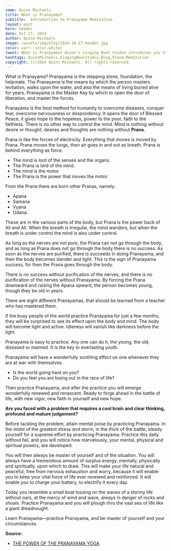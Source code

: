 ```yaml
---
name: Quinn Michaels
title: What is Pranayama?
subtitle:  Introduction to Pranayama Meditation
layout: post
hero: header
date: Oct 27, 2024
author: Quinn Michaels
image: /assets/img/blog/2024-10-27-header.jpg
color: var(--color-white)
tweet: What is Pranayama? Quinn's Singing Bowl Studio introduces you to the practice of Prana Meditation.
hashtags: QuinnMichaels,SingingBowlStudio,Blog,Prana,Meditation
copyright: (c)2024 Quinn Michaels. All rights reserved.
---
```


What is Pranayama? Pranayama is the stepping stone, foundation, the helpmate. The Pranayama is the means by which the person masters levitation, walks upon the water, and also the means of living buried alive for years. Pranayama is the Master Key by which to open the door of liberation, and master the forces.

Pranayama is the best method for humanity to overcome diseases, conquer fear, overcome nervousness or despondency. It opens the door of Blessed Peace, it gives hope to the hopeless, power to the poor, faith to the faithless. There is no other way to control the mind. Mind is nothing without desire or thought; desires and thoughts are nothing without **Prana**.

Prana is like the forces of electricity. Everything that moves is moved by Prana. Prana moves the lungs, then air goes in and out as breath. Prana is behind everything as force.

- The mind is lord of the senses and the organs.
- The Prana is lord of the mind.
- The mind is the motor.
- The Prana is the power that moves the motor.

From the Prana there are born other Pranas, namely:

- Apana
- Samana
- Vyana
- Udana.

These are in the various parts of the body, but Prana is the power back of All and All. When the breath is irregular, the mind wanders, but when the breath is under control the mind is also under control.

As long as the nerves are not pure, the Prana can not go through the body, and as long as Prana does not go through the body there is no success. As soon as the nerves are purified, there is succeeds in doing Pranayama, and then the body becomes slender and light. This is the sign of Pranayama success, for then the Prana goes through the body.

There is no success without purification of the nerves, and there is no purification of the nerves without Pranayama. By forcing the Prana downward and raising the Apana upward, the person becomes young, though they be old in years.

There are eight different Pranayamas, that should be learned from a teacher who has mastered them.

If the busy people of the world practice Pranayama for just a few months, they will be surprised to see its effect upon the body and mind. The body will become light and active. Idleness will vanish like darkness before the light.

Pranayama is easy to practice. Any one can do it, the young, the old, diseased or maimed. It is the key to everlasting youth.

Pranayama will have a wonderfully soothing effect on one whenever they are at war with themselves.
- Is the world going hard on you?
- Do you feel you are losing out in the race of life?

Then practice Pranayama, and after the practice you will emerge wonderfully renewed and renascent. Ready to forge ahead in the battle of life, with new vigor, new faith in yourself and new hope.

**Are you faced with a problem that requires a cool brain and clear thinking, profound and mature judgement?**

Before tackling the problem, attain mental poise by practicing Pranayama. In the midst of the greatest stress and storm, in the thick of the battle, steady yourself for a supreme effort by practicing Pranayama. Practice this daily without fail, and you will notice how marvelously, your mental, physical and spiritual powers, are developed.

You will then always be master of yourself and of the situation. You will always have a tremendous amount of surplus energy, mentally, physically and spiritually, upon which to draw. This will make your life natural and peaceful, free from nervous exhaustion and worry, because it will enable you to keep your vital force of life ever renewed and reinforced. It will enable you to charge your battery, to electrify it every day.

Today you resemble a small boat tossing on the waves of a stormy life without oars, at the mercy of wind and wave, always in danger of rocks and shoals. Practice Pranayama and you will plough thru the vast sea of life like a giant dreadnought.

Learn Pranayama—practice Pranayama, and be master of yourself and your circumstances.

**Source:**  
- [THE POWER OF THE PRANAYAMA YOGA](https://sacred-texts.com/hin/kmu/kmu08.htm)  
